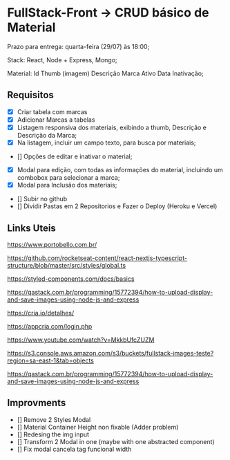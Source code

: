 # FullStack-Front -> CRUD básico de Material

Prazo para entrega: quarta-feira (29/07) às 18:00;

Stack: React, Node + Express, Mongo;

Material:
Id
Thumb (imagem)
Descrição
Marca
Ativo
Data Inativação;

## Requisitos

- [x] Criar tabela com marcas
- [x] Adicionar Marcas a tabelas
- [x] Listagem responsiva dos materiais, exibindo a thumb, Descrição e Descrição da Marca;
- [x] Na listagem, incluir um campo texto, para busca por materiais;
- [] Opções de editar e inativar o material;
- [x] Modal para edição, com todas as informações do material, incluindo um combobox para selecionar a marca;
- [x] Modal para Inclusão dos materiais;
- [] Subir no github
- [] Dividir Pastas em 2 Repositorios e Fazer o Deploy (Heroku e Vercel)

## Links Uteis

https://www.portobello.com.br/

https://github.com/rocketseat-content/react-nextjs-typescript-structure/blob/master/src/styles/global.ts

https://styled-components.com/docs/basics

https://qastack.com.br/programming/15772394/how-to-upload-display-and-save-images-using-node-js-and-express

https://cria.io/detalhes/

https://appcria.com/login.php

https://www.youtube.com/watch?v=MkkbUfcZUZM

https://s3.console.aws.amazon.com/s3/buckets/fullstack-images-teste?region=sa-east-1&tab=objects

https://qastack.com.br/programming/15772394/how-to-upload-display-and-save-images-using-node-js-and-express

## Improvments

- [] Remove 2 Styles Modal
- [] Material Container Height non fixable (Adder problem)
- [] Redesing the img input
- [] Transform 2 Modal in one (maybe with one abstracted component)
- [] Fix modal cancela <a> tag funcional width
